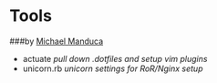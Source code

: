 # Tools 

###by [Michael Manduca](http://twitter.com/mduca)

* actuate _pull down .dotfiles and setup vim plugins_
* unicorn.rb _unicorn settings for RoR/Nginx setup_

  
